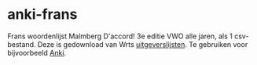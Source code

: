# anki-frans

Frans woordenlijst Malmberg D'accord! 3e editie VWO alle jaren, als 1 csv-bestand. Deze is gedownload van Wrts [uitgeverslijsten](https://wrts.nl/uitgeverslijsten). Te gebruiken voor bijvoorbeeld [Anki](https://apps.ankiweb.net/).

